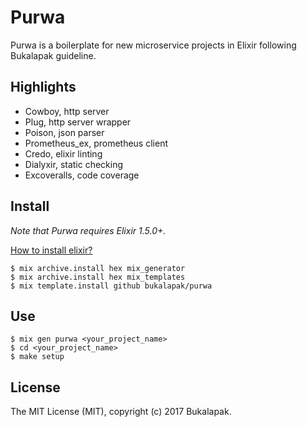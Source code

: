 # Purwa

Purwa is a boilerplate for new microservice projects in Elixir following Bukalapak guideline.

## Highlights

- Cowboy, http server
- Plug, http server wrapper
- Poison, json parser
- Prometheus_ex, prometheus client
- Credo, elixir linting
- Dialyxir, static checking
- Excoveralls, code coverage

## Install

_Note that Purwa requires Elixir 1.5.0+._

[How to install elixir?](https://elixir-lang.org/install.html)

```
$ mix archive.install hex mix_generator
$ mix archive.install hex mix_templates
$ mix template.install github bukalapak/purwa
```

## Use

```
$ mix gen purwa <your_project_name>
$ cd <your_project_name>
$ make setup
```

## License

The MIT License (MIT), copyright (c) 2017 Bukalapak.
